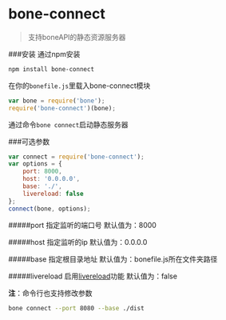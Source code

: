 # bone-connect
> 支持boneAPI的静态资源服务器

###安装
通过npm安装

```sh
npm install bone-connect
```

在你的`bonefile.js`里载入bone-connect模块

```js
var bone = require('bone');
require('bone-connect')(bone);
```
通过命令`bone connect`启动静态服务器

###可选参数

```js
var connect = require('bone-connect');
var options = {
	port: 8000,
	host: '0.0.0.0',
	base: './',
	livereload: false	
};
connect(bone, options);
```

#####port
指定监听的端口号
默认值为：8000

#####host
指定监听的ip
默认值为：0.0.0.0

#####base
指定根目录地址
默认值为：bonefile.js所在文件夹路径

#####livereload
启用[livereload](https://github.com/intesso/connect-livereload)功能
默认值为：false

**注**：命令行也支持修改参数

```sh
bone connect --port 8080 --base ./dist
```